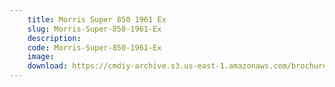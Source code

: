 ```yaml
---
    title: Morris Super 850 1961 Ex
    slug: Morris-Super-850-1961-Ex
    description:
    code: Morris-Super-850-1961-Ex
    image:
    download: https://cmdiy-archive.s3.us-east-1.amazonaws.com/brochures/documents/Morris+Super+850+1961+Ex.pdf
---
```

<!-- Content of the page -->

##
        